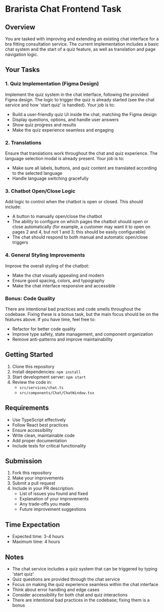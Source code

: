# Brarista Chat Frontend Task

## Overview
You are tasked with improving and extending an existing chat interface for a bra fitting consultation service. The current implementation includes a basic chat system and the start of a quiz feature, as well as translation and page navigation logic.

## Your Tasks

### 1. Quiz Implementation (Figma Design)
Implement the quiz system in the chat interface, following the provided Figma design. The logic to trigger the quiz is already started (see the chat service and how 'start quiz' is handled). Your job is to:
- Build a user-friendly quiz UI inside the chat, matching the Figma design
- Display questions, options, and handle user answers
- Show quiz progress and results
- Make the quiz experience seamless and engaging

### 2. Translations
Ensure that translations work throughout the chat and quiz experience. The language selection modal is already present. Your job is to:
- Make sure all labels, buttons, and quiz content are translated according to the selected language
- Handle language switching gracefully

### 3. Chatbot Open/Close Logic
Add logic to control when the chatbot is open or closed. This should include:
- A button to manually open/close the chatbot
- The ability to configure on which pages the chatbot should open or close automatically (for example, a customer may want it to open on pages 2 and 4, but not 1 and 3; this should be easily configurable)
- The chat should respond to both manual and automatic open/close triggers

### 4. General Styling Improvements
Improve the overall styling of the chatbot:
- Make the chat visually appealing and modern
- Ensure good spacing, colors, and typography
- Make the chat interface responsive and accessible

### Bonus: Code Quality
There are intentional bad practices and code smells throughout the codebase. Fixing these is a bonus task, but the main focus should be on the features above. If you have time, feel free to:
- Refactor for better code quality
- Improve type safety, state management, and component organization
- Remove anti-patterns and improve maintainability

## Getting Started
1. Clone this repository
2. Install dependencies: `npm install`
3. Start development server: `npm start`
4. Review the code in:
   - `src/services/chat.ts`
   - `src/components/Chat/ChatWindow.tsx`

## Requirements
- Use TypeScript effectively
- Follow React best practices
- Ensure accessibility
- Write clean, maintainable code
- Add proper documentation
- Include tests for critical functionality


## Submission
1. Fork this repository
2. Make your improvements
3. Submit a pull request
4. Include in your PR description:
   - List of issues you found and fixed
   - Explanation of your improvements
   - Any trade-offs you made
   - Future improvement suggestions

## Time Expectation
- Expected time: 3-4 hours
- Maximum time: 4 hours

## Notes
- The chat service includes a quiz system that can be triggered by typing 'start quiz'
- Quiz questions are provided through the chat service
- Focus on making the quiz experience seamless within the chat interface
- Think about error handling and edge cases
- Consider accessibility for both chat and quiz interactions
- There are intentional bad practices in the codebase; fixing them is a bonus 